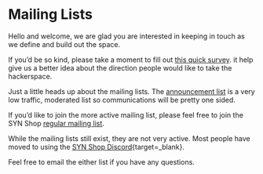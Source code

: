 # Mailing Lists

Hello and welcome, we are glad you are interested in keeping in touch as we define and build out the space.

If you’d be so kind, please take a moment to fill out [this quick survey](http://goo.gl/OjRty). it help give us a better idea about the direction people would like to take the hackerspace.

Just a little heads up about the mailing lists. The [announcement list](http://groups.google.com/group/synshop-announce) is a very low traffic, moderated list so communications will be pretty one sided.

If you’d like to join the more active mailing list, please feel free to join the SYN Shop [regular mailing list](http://groups.google.com/group/synshop).

While the mailing lists still exist, they are not very active. Most people have moved to using the [SYN Shop Discord](https://synshop.org/discord){target=_blank}.

Feel free to email the either list if you have any questions.
